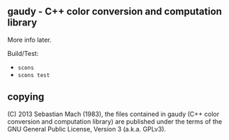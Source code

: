 
gaudy - C++ color conversion and computation library
-------------------------------------------------------------------------------

More info later.

Build/Test:

* `scons`
* `scons test`



copying
-------------------------------------------------------------------------------
(C) 2013 Sebastian Mach (1983), the files contained in gaudy (C++ color 
conversion and computation library) are published under the terms of the GNU
General Public License, Version 3 (a.k.a. GPLv3).

